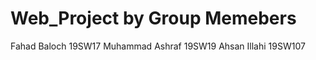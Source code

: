 # Web_Project by Group Memebers
Fahad Baloch      19SW17
Muhammad Ashraf   19SW19
Ahsan Illahi      19SW107
